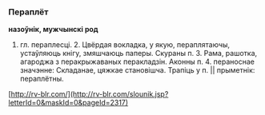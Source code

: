 ### Пераплёт
**назоўнік, мужчынскі род**

1. гл. пераплесці. 2. Цвёрдая вокладка, у якую, пераплятаючы, устаўляюць кнігу, змяшчаюць паперы. Скураны п. 3. Рама, рашотка, агароджа з перакрыжаваных перакладзін. Аконны п. 4. пераноснае значэнне: Складанае, цяжкае становішча. Трапіць у п. || прыметнік: пераплётны.

<a rel="author">[http://rv-blr.com/](http://rv-blr.com/slounik.jsp?letterId=0&maskId=0&pageId=2317)</a>
